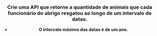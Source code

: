 <div align="center">


### Crie uma API que retorne a quantidade de animais que cada funcionário do abrigo resgatou ao longo de um intervalo de datas.

- <b>O intervalo máximo das datas é de um ano.</b>
